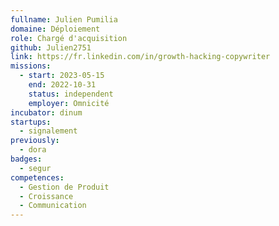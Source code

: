 ```yaml
---
fullname: Julien Pumilia
domaine: Déploiement
role: Chargé d'acquisition
github: Julien2751
link: https://fr.linkedin.com/in/growth-hacking-copywriter
missions:
  - start: 2023-05-15
    end: 2022-10-31
    status: independent
    employer: Omnicité
incubator: dinum
startups:
  - signalement
previously:
  - dora
badges:
  - segur
competences:
  - Gestion de Produit
  - Croissance
  - Communication
---
```

